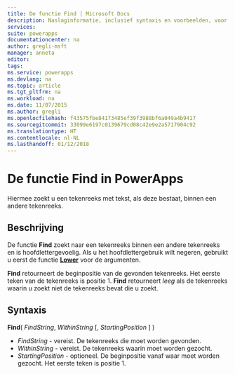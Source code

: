 ```yaml
---
title: De functie Find | Microsoft Docs
description: Naslaginformatie, inclusief syntaxis en voorbeelden, voor de functie Find in PowerApps
services: 
suite: powerapps
documentationcenter: na
author: gregli-msft
manager: anneta
editor: 
tags: 
ms.service: powerapps
ms.devlang: na
ms.topic: article
ms.tgt_pltfrm: na
ms.workload: na
ms.date: 11/07/2015
ms.author: gregli
ms.openlocfilehash: f43575fbe84173485ef39f3988bf6a049a4b9417
ms.sourcegitcommit: 33099e6197c0139679cd08c42e9e2a5717904c92
ms.translationtype: HT
ms.contentlocale: nl-NL
ms.lasthandoff: 01/12/2018
---
```

# <a name="find-function-in-powerapps"></a>De functie Find in PowerApps
Hiermee zoekt u een tekenreeks met tekst, als deze bestaat, binnen een andere tekenreeks.

## <a name="description"></a>Beschrijving
De functie **Find** zoekt naar een tekenreeks binnen een andere tekenreeks en is hoofdlettergevoelig. Als u het hoofdlettergebruik wilt negeren, gebruikt u eerst de functie **[Lower](function-lower-upper-proper.md)** voor de argumenten.

**Find** retourneert de beginpositie van de gevonden tekenreeks.  Het eerste teken van de tekenreeks is positie 1. **Find** retourneert *leeg* als de tekenreeks waarin u zoekt niet de tekenreeks bevat die u zoekt.

## <a name="syntax"></a>Syntaxis
**Find**( *FindString*, *WithinString* [, *StartingPosition* ] )

* *FindString* - vereist.  De tekenreeks die moet worden gevonden.
* *WithinString* - vereist.  De tekenreeks waarin moet worden gezocht.
* *StartingPosition* - optioneel.  De beginpositie vanaf waar moet worden gezocht.  Het eerste teken is positie 1.

